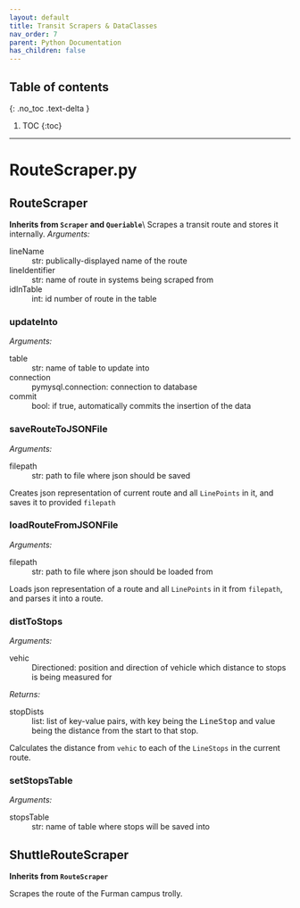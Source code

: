 ```yaml
---
layout: default
title: Transit Scrapers & DataClasses
nav_order: 7
parent: Python Documentation 
has_children: false
---
```

## Table of contents
{: .no_toc .text-delta }

1. TOC
{:toc}
---
# RouteScraper.py
## RouteScraper
**Inherits from `Scraper` and `Queriable`**\\
Scrapes a transit route and stores it internally.
*Arguments:*
<dl>
<dt>lineName</dt>
<dd>str: publically-displayed name of the route</dd>
<dt>lineIdentifier</dt>
<dd>str: name of route in systems being scraped from</dd>
<dt>idInTable</dt>
<dd>int: id number of route in the table</dd>
</dl>

### updateInto
*Arguments:*
<dl>
<dt>table</dt>
<dd>str: name of table to update into</dd>
<dt>connection</dt>
<dd>pymysql.connection: connection to database</dd>
<dt>commit</dt>
<dd>bool: if true, automatically commits the insertion of the data</dd>
</dl>

### saveRouteToJSONFile
*Arguments:*
<dl>
<dt>filepath</dt>
<dd>str: path to file where json should be saved</dd>
</dl>

Creates json representation of current route and all `LinePoints` in it, and saves it to provided `filepath`

### loadRouteFromJSONFile
*Arguments:*
<dl>
<dt>filepath</dt>
<dd>str: path to file where json should be loaded from</dd>
</dl>

Loads json representation of a route and all `LinePoints` in it from `filepath`, and parses it into a route.

### distToStops
*Arguments:*
<dl>
<dt>vehic</dt>
<dd>Directioned: position and direction of vehicle which distance to stops is being measured for</dd>
</dl>

*Returns:*
<dl>
<dt>stopDists</dt>
<dd>list: list of key-value pairs, with key being the <tt>LineStop</tt> and value being the distance from the start to that stop.</dd>
</dl>


Calculates the distance from `vehic` to each of the `LineStops` in the current route.

### setStopsTable
*Arguments:*
<dl>
<dt>stopsTable</dt>
<dd>str: name of table where stops will be saved into</dd>
</dl>

## ShuttleRouteScraper
**Inherits from `RouteScraper`**

Scrapes the route of the Furman campus trolly.

